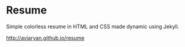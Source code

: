 # Resume

Simple colorless resume in HTML and CSS made dynamic using Jekyll.

http://aviaryan.github.io/resume